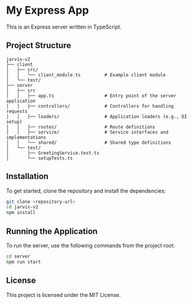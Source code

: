 # My Express App

This is an Express server written in TypeScript.

## Project Structure

```
jarvis-v2
├── client
│   ├── src/
│   │   └── client_module.ts         # Example client module
│   └── test/
├── server
│   ├── src
│   │   ├── app.ts                   # Entry point of the server application
│   │   ├── controllers/             # Controllers for handling requests
│   │   ├── loaders/                 # Application loaders (e.g., DI setup)
│   │   ├── routes/                  # Route definitions
│   │   ├── service/                 # Service interfaces and implementations
│   │   └── shared/                  # Shared type definitions
│   └── test/
│       ├── GreetingService.test.ts
│       └── setupTests.ts
```

## Installation

To get started, clone the repository and install the dependencies:

```bash
git clone <repository-url>
cd jarvis-v2
npm install
```

## Running the Application

To run the server, use the following commands from the project root:

```bash
cd server
npm run start
```

## License

This project is licensed under the MIT License.